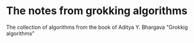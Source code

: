 # The notes from grokking algorithms
The collection of algorithms from the book of Aditya Y. Bhargava "Grokkig algorithms"

